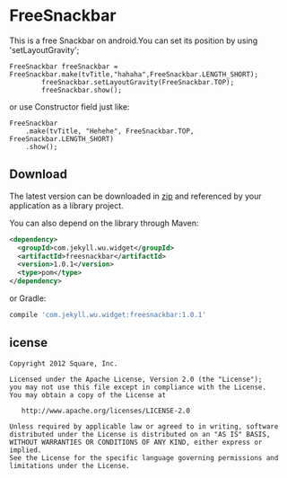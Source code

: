 # FreeSnackbar

This is a free Snackbar on android.You can set its position by using 'setLayoutGravity';
```
FreeSnackbar freeSnackbar = FreeSnackbar.make(tvTitle,"hahaha",FreeSnackbar.LENGTH_SHORT);
        freeSnackbar.setLayoutGravity(FreeSnackbar.TOP);
        freeSnackbar.show();
```
or use Constructor field just like:

```
FreeSnackbar
    .make(tvTitle, "Hehehe", FreeSnackbar.TOP, FreeSnackbar.LENGTH_SHORT)
    .show();
```

Download
--------
The latest version can be downloaded in [zip][zip] and referenced by your application as a library
project.

You can also depend on the library through Maven:
```xml
<dependency>
  <groupId>com.jekyll.wu.widget</groupId>
  <artifactId>freesnackbar</artifactId>
  <version>1.0.1</version>
  <type>pom</type>
</dependency>
```
or Gradle:
```groovy
compile 'com.jekyll.wu.widget:freesnackbar:1.0.1'
```

icense
-------

    Copyright 2012 Square, Inc.

    Licensed under the Apache License, Version 2.0 (the "License");
    you may not use this file except in compliance with the License.
    You may obtain a copy of the License at

       http://www.apache.org/licenses/LICENSE-2.0

    Unless required by applicable law or agreed to in writing, software
    distributed under the License is distributed on an "AS IS" BASIS,
    WITHOUT WARRANTIES OR CONDITIONS OF ANY KIND, either express or implied.
    See the License for the specific language governing permissions and
    limitations under the License.

  [zip]: https://github.com/JieJacket/ShowMoney/archive/master.zip
